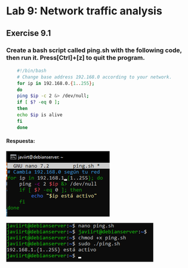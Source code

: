 # Lab 9: Network traffic analysis

## Exercise 9.1

###  Create a bash script called ping.sh with the following code, then run it. Press[Ctrl]+[z] to quit the program.
```bash
    #!/bin/bash
    # Change base address 192.168.0 according to your network.
    for ip in 192.168.0.{1..255};
    do
    ping $ip -c 2 &> /dev/null;
    if [ $? -eq 0 ];
    then
    echo $ip is alive
    fi
    done
```

#### Respuesta:

![Ejercicio 1, apartado 1](./capturas/lab09-1-1.png)

![Ejercicio 1, apartado 1](./capturas/lab09-1-2.png)

